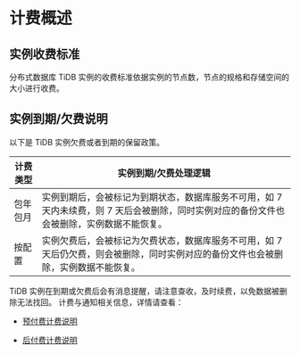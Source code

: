 # 计费概述
## 实例收费标准
分布式数据库 TiDB 实例的收费标准依据实例的节点数，节点的规格和存储空间的大小进行收费。

## 实例到期/欠费说明
以下是 TiDB 实例欠费或者到期的保留政策。

|计费类型|实例到期/欠费处理逻辑|
|---|---|
|包年包月|实例到期后，会被标记为到期状态，数据库服务不可用，如 7 天内未续费，则 7 天后会被删除，同时实例对应的备份文件也会被删除，实例数据不能恢复。|
|按配置|实例欠费后，会被标记为欠费状态，数据库服务不可用，如 7 天后仍欠费，则会被删除，同时实例对应的备份文件也会被删除，实例数据不能恢复。|

TiDB 实例在到期或欠费后会有消息提醒，请注意查收，及时续费，以免数据被删除无法找回。
计费与通知相关信息，详情请查看：

- [预付费计费说明](../../../Finance/Billing/Billing-method/Prepay.md) 

- [后付费计费说明](../../../Finance/Billing/Billing-method/Postpay.md) 
